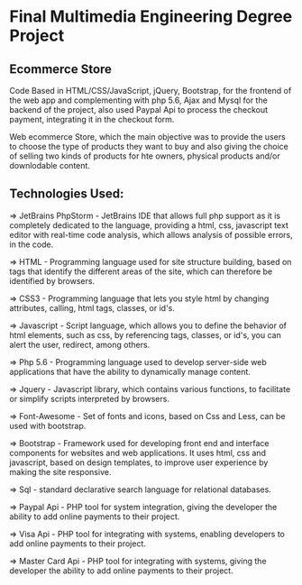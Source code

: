 # Final Multimedia Engineering Degree Project

## Ecommerce Store 

Code Based in HTML/CSS/JavaScript, jQuery, Bootstrap, for the frontend of the web app and complementing with php 5.6, Ajax and Mysql for the backend of the project, also used Paypal Api to process the checkout payment, integrating it in the checkout form.

Web ecommerce Store, which the main objective was to provide the users to choose the type of products they want to buy and also giving the choice of selling two kinds of products for hte owners, physical products and/or downlodable content.


## Technologies Used:

  => JetBrains PhpStorm - JetBrains IDE that allows full php support as it is completely dedicated to the language, providing a html, css, javascript text editor with real-time code analysis, which allows analysis of possible errors, in the code.

  => HTML - Programming language used for site structure building, based on tags that identify the different areas of the site, which can therefore be identified by browsers.

  => CSS3 - Programming language that lets you style html by changing attributes, calling, html tags, classes, or id's.

  => Javascript - Script language, which allows you to define the behavior of html elements, such as css, by referencing tags, classes, or id's, you can alert the user, redirect, among others.

  => Php 5.6 - Programming language used to develop server-side web applications that have the ability to dynamically manage content.

  => Jquery - Javascript library, which contains various functions, to facilitate or simplify scripts interpreted by browsers.


  => Font-Awesome - Set of fonts and icons, based on Css and Less, can be used with bootstrap.

  => Bootstrap - Framework used for developing front end and interface components for websites and web applications. It uses html, css and javascript, based on design templates, to improve user experience by making the site responsive.


  => Sql - standard declarative search language for relational databases.

  => Paypal Api - PHP tool for system integration, giving the developer the ability to add online payments to their project.

  => Visa Api - PHP tool for integrating with systems, enabling developers to add online payments to their project.

  => Master Card Api - PHP tool for integrating with systems, giving the developer the ability to add online payments to their project.
